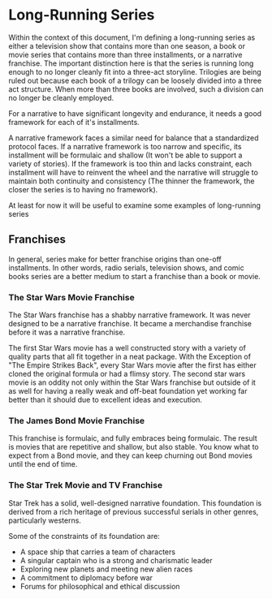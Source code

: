 # Long-Running Series

Within the context of this document, I'm defining a long-running series as either a television show that contains more than one season, a book or movie series that contains more than three installments, or a narrative franchise.  The important distinction here is that the series is running long enough to no longer cleanly fit into a three-act storyline.  Trilogies are being ruled out because each book of a trilogy can be loosely divided into a three act structure.  When more than three books are involved, such a division can no longer be cleanly employed.

For a narrative to have significant longevity and endurance, it needs a good framework for each of it's installments.

A narrative framework faces a similar need for balance that a standardized protocol faces.  If a narrative framework is too narrow and specific, its installment will be formulaic and shallow (It won't be able to support a variety of stories).  If the framework is too thin and lacks constraint, each installment will have to reinvent the wheel and the narrative will struggle to maintain both continuity and consistency (The thinner the framework, the closer the series is to having no framework).

At least for now it will be useful to examine some examples of long-running series

## Franchises

In general, series make for better franchise origins than one-off installments.  In other words, radio serials, television shows, and comic books series are a better medium to start a franchise than a book or movie.

### The Star Wars Movie Franchise

The Star Wars franchise has a shabby narrative framework.  It was never designed to be a narrative franchise.  It became a merchandise franchise before it was a narrative franchise.

The first Star Wars movie has a well constructed story with a variety of quality parts that all fit together in a neat package.  With the Exception of "The Empire Strikes Back", every Star Wars movie after the first has either cloned the original formula or had a flimsy story.  The second star wars movie is an oddity not only within the Star Wars franchise but outside of it as well for having a really weak and off-beat foundation yet working far better than it should due to excellent ideas and execution.

### The James Bond Movie Franchise

This franchise is formulaic, and fully embraces being formulaic.  The result is movies that are repetitive and shallow, but also stable.  You know what to expect from a Bond movie, and they can keep churning out Bond movies until the end of time.

### The Star Trek Movie and TV Franchise

Star Trek has a solid, well-designed narrative foundation.  This foundation is derived from a rich heritage of previous successful serials in other genres, particularly westerns.

Some of the constraints of its foundation are:

* A space ship that carries a team of characters
* A singular captain who is a strong and charismatic leader
* Exploring new planets and meeting new alien races
* A commitment to diplomacy before war
* Forums for philosophical and ethical discussion